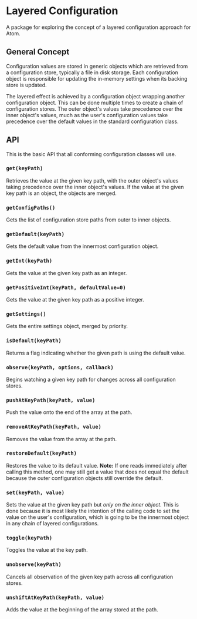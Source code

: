 # Layered Configuration

A package for exploring the concept of a layered configuration approach for Atom.

## General Concept

Configuration values are stored in generic objects which are retrieved from a configuration store, typically a file in disk storage. Each configuration object is responsible for updating the in-memory settings when its backing store is updated.

The layered effect is achieved by a configuration object wrapping another configuration object. This can be done multiple times to create a chain of configuration stores. The outer object's values take precedence over the inner object's values, much as the user's configuration values take precedence over the default values in the standard configuration class.

## API

This is the basic API that all conforming configuration classes will use.

### `get(keyPath)`

Retrieves the value at the given key path, with the outer object's values taking precedence over the inner object's values. If the value at the given key path is an object, the objects are merged.

### `getConfigPaths()`

Gets the list of configuration store paths from outer to inner objects.

### `getDefault(keyPath)`

Gets the default value from the innermost configuration object.

### `getInt(keyPath)`

Gets the value at the given key path as an integer.

### `getPositiveInt(keyPath, defaultValue=0)`

Gets the value at the given key path as a positive integer.

### `getSettings()`

Gets the entire settings object, merged by priority.

### `isDefault(keyPath)`

Returns a flag indicating whether the given path is using the default value.

### `observe(keyPath, options, callback)`

Begins watching a given key path for changes across all configuration stores.

### `pushAtKeyPath(keyPath, value)`

Push the value onto the end of the array at the path.

### `removeAtKeyPath(keyPath, value)`

Removes the value from the array at the path.

### `restoreDefault(keyPath)`

Restores the value to its default value. **Note:** If one reads immediately after calling this method, one may still get a value that does not equal the default because the outer configuration objects still override the default.

### `set(keyPath, value)`

Sets the value at the given key path but *only on the inner object*. This is done because it is most likely the intention of the calling code to set the value on the user's configuration, which is going to be the innermost object in any chain of layered configurations.

### `toggle(keyPath)`

Toggles the value at the key path.

### `unobserve(keyPath)`

Cancels all observation of the given key path across all configuration stores.

### `unshiftAtKeyPath(keyPath, value)`

Adds the value at the beginning of the array stored at the path.
